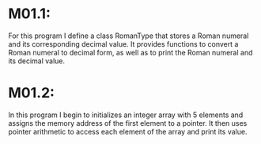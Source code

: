 # M01.1:
For this program I define a class RomanType that stores a Roman numeral and its corresponding decimal value. It provides functions to convert a Roman numeral to decimal form, as well as to print the Roman numeral and its decimal value.

# M01.2:
In this program I begin to initializes an integer array with 5 elements and assigns the memory address of the first element to a pointer. It then uses pointer arithmetic to access each element of the array and print its value.
